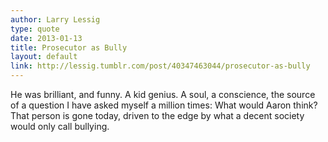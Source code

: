 ```yaml
---
author: Larry Lessig
type: quote
date: 2013-01-13
title: Prosecutor as Bully
layout: default
link: http://lessig.tumblr.com/post/40347463044/prosecutor-as-bully
---
```

He was brilliant, and funny. A kid genius. A soul, a conscience, the source of a question I have asked myself a million times: What would Aaron think? That person is gone today, driven to the edge by what a decent society would only call bullying.
